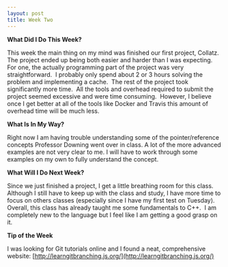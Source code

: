 ```yaml
---
layout: post
title: Week Two
---
```


**What Did I Do This Week?**

This week the main thing on my mind was finished our first project, Collatz.  The project ended up being both easier and harder than I was expecting.  For one, the actually programming part of the project was very straightforward.  I probably only spend about 2 or 3 hours solving the problem and implementing a cache.  The rest of the project took significantly more time.  All the tools and overhead required to submit the project seemed excessive and were time consuming.  However, I believe once I get better at all of the tools like Docker and Travis this amount of overhead time will be much less.

**What Is In My Way?**

Right now I am having trouble understanding some of the pointer/reference concepts Professor Downing went over in class.  A lot of the more advanced examples are not very clear to me.  I will have to work through some examples on my own to fully understand the concept. 

**What Will I Do Next Week?**

Since we just finished a project, I get a little breathing room for this class.  Although I still have to keep up with the class and study, I have more time to focus on others classes (especially since I have my first test on Tuesday).  Overall, this class has already taught me some fundamentals to C++.  I am completely new to the language but I feel like I am getting a good grasp on it.

**Tip of the Week**

I was looking for Git tutorials online and I found a neat, comprehensive website: [http://learngitbranching.js.org/](http://learngitbranching.js.org/)
